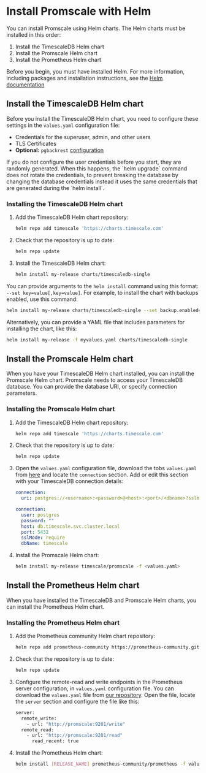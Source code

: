 # Install Promscale with Helm
You can install Promscale using Helm charts. The Helm charts must be installed
in this order:

1.  Install the TimescaleDB Helm chart
1.  Install the Promscale Helm chart
1.  Install the Prometheus Helm chart

Before you begin, you must have installed Helm. For more information, including
packages and installation instructions, see the [Helm documentation][helm-install]

## Install the TimescaleDB Helm chart
Before you install the TimescaleDB Helm chart, you need to configure these
settings in the `values.yaml` configuration file:
*   Credentials for the superuser, admin, and other users
*   TLS Certificates
*   **Optional:** `pgbackrest` [configuration][timescale-backups]

<highlight type="note">
If you do not configure the user credentials before you start, they are randomly
generated. When this happens, the `helm upgrade` command does not rotate the
credentials, to prevent breaking the database by changing the database credentials instead it uses the same credentials that are generated during the `helm install`.
</highlight>

<procedure>

### Installing the TimescaleDB Helm chart
1.  Add the TimescaleDB Helm chart repository:
    ```bash
    helm repo add timescale 'https://charts.timescale.com'
    ```
1.  Check that the repository is up to date:
    ```bash
    helm repo update
    ```
1.  Install the TimescaleDB Helm chart:
    ```bash
    helm install my-release charts/timescaledb-single
    ```

</procedure>

You can provide arguments to the `helm install` command using this format:
`--set key=value[,key=value]`. For example, to install the  chart with backups
enabled, use this command:
```bash
helm install my-release charts/timescaledb-single --set backup.enabled=true
```

Alternatively, you can provide a YAML file that includes parameters for
installing the chart, like this:
```bash
helm install my-release -f myvalues.yaml charts/timescaledb-single
```

## Install the Promscale Helm chart
When you have your TimescaleDB Helm chart installed, you can install the
Promscale Helm chart. Promscale needs to access your TimescaleDB database. You
can provide the database URI, or specify connection parameters.

<procedure>

### Installing the Promscale Helm chart
1.  Add the TimescaleDB Helm chart repository:
    ```bash
    helm repo add timescale 'https://charts.timescale.com'
    ```
1.  Check that the repository is up to date:
    ```bash
    helm repo update
    ```
1.  Open the `values.yaml` configuration file, download the tobs
    `values.yaml` from [here][tobs-values-yaml] and locate the `connection`
    section. Add or edit this section with your TimescaleDB connection details:
    <terminal>

    <tab label='Database URI'>

    ```yaml
    connection:
      uri: postgres://<username>:<password>@<host>:<port>/<dbname>?sslmode=require
    ```

    </tab>

    <tab label="Connection parameters">

    ```yaml
    connection:
      user: postgres
      password: ""
      host: db.timescale.svc.cluster.local
      port: 5432
      sslMode: require
      dbName: timescale
    ```
    </tab>
    </terminal>

1.  Install the Promscale Helm chart:
    ```bash
    helm install my-release timescale/promscale -f <values.yaml>
    ```

</procedure>

## Install the Prometheus Helm chart
When you have installed the TimescaleDB and Promscale Helm charts, you can install the Prometheus Helm chart.

<procedure>

### Installing the Prometheus Helm chart
1.  Add the Prometheus community Helm chart repository:
    ```bash
    helm repo add prometheus-community https://prometheus-community.github.io/helm-charts
    ```
1.  Check that the repository is up to date:
    ```bash
    helm repo update
    ```
1.  Configure the remote-read and write endpoints in the Prometheus server
    configuration, in `values.yaml` configuration file. You can download the
    `values.yaml` file from [our repository][prometheus-values-yaml]. Open the
    file, locate the `server` section and configure the file like this:
    ```bash
    server:
      remote_write:
        - url: "http://promscale:9201/write"
      remote_read:
        - url: "http://promscale:9201/read"
          read_recent: true
     ```
1.  Install the Prometheus Helm chart:
    ```bash
    helm install [RELEASE_NAME] prometheus-community/prometheus -f values.yaml
    ```

</procedure>


[helm-install]: https://helm.sh/docs/intro/install/
[tobs-values-yaml]: https://github.com/timescale/tobs/blob/master/chart/values.yaml
[prometheus-values-yaml]: https://github.com/prometheus-community/helm-charts/blob/main/charts/prometheus/values.yaml
[timescale-backups]: https://github.com/timescale/timescaledb-kubernetes/tree/master/charts/timescaledb-single#create-backups-to-s3
